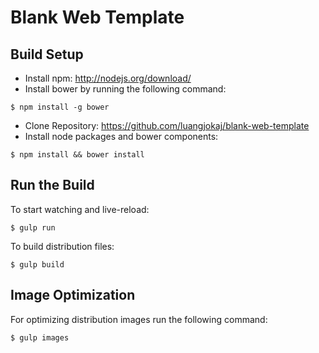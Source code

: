 # Blank Web Template #

## Build Setup
* Install npm: http://nodejs.org/download/
* Install bower by running the following command:
```
$ npm install -g bower
```
* Clone Repository: https://github.com/luangjokaj/blank-web-template
* Install node packages and bower components:
```
$ npm install && bower install
```

## Run the Build
To start watching and live-reload:
```
$ gulp run
```
To build distribution files:
```
$ gulp build
```

## Image Optimization
For optimizing distribution images run the following command:
```
$ gulp images
```
